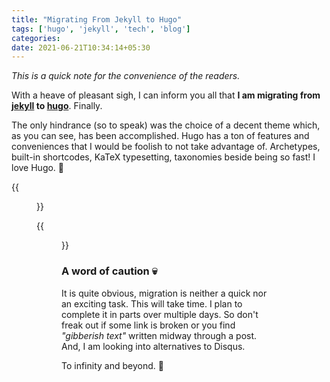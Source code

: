```yaml
---
title: "Migrating From Jekyll to Hugo"
tags: ['hugo', 'jekyll', 'tech', 'blog']
categories: 
date: 2021-06-21T10:34:14+05:30
---
```


_This is a quick note for the convenience of the readers._  

With a heave of pleasant sigh, I can inform you all that **I am migrating from [jekyll][0] to [hugo][1]**. Finally.   


The only hindrance (so to speak) was the choice of a decent theme which, as you can see, has been accomplished. Hugo has a ton of features and conveniences that I would be foolish to not take advantage of. Archetypes, built-in shortcodes, KaTeX typesetting, taxonomies beside being so fast! I love Hugo. :purple_heart:  

{{<figure src="/img/jekyll-blog.png" caption="Old Blog (Jekyll) Home Page">}}

{{<figure src="/img/hugo-blog.png" caption="New Blog (Hugo) Home Page">}} 

### A word of caution :skull: 

It is quite obvious, migration is neither a quick nor an exciting task. This will take time. I plan to complete it in parts over multiple days. So don't freak out if some link is broken or you find _"gibberish text"_ written midway through a post. And, I am looking into alternatives to Disqus.   

To infinity and beyond. :rocket:

[0]: https://jekyllrb.com
[1]: https://gohugo.io 